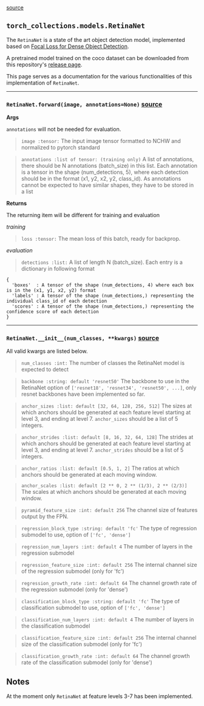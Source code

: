 
[source](https://github.com/mingruimingrui/torch-collections/blob/master/torch_collections/models/retinanet.py)

## `torch_collections.models.RetinaNet`

The `RetinaNet` is a state of the art object detection model, implemented based on [Focal Loss for Dense Object Detection](https://arxiv.org/abs/1708.02002).

A pretrained model trained on the coco dataset can be downloaded from this repository's [release page](https://github.com/mingruimingrui/torch-collections/releases).

This page serves as a documentation for the various functionalities of this implementation of `RetinaNet`.

---

### `RetinaNet.forward(image, annotations=None)` [source](https://github.com/mingruimingrui/torch-collections/blob/master/torch_collections/models/retinanet.py#L116)

**Args**

`annotations` will not be needed for evaluation.

> `image :tensor:`
The input image tensor formatted to NCHW and normalized to pytorch standard

> `annotations :list of tensor: (training only)`
A list of annotations, there should be N annotations (batch_size) in this list.
Each annotation is a tensor in the shape (num_detections, 5),
where each detection should be in the format (x1, y2, x2, y2, class_id).
As annotations cannot be expected to have similar shapes, they have to be stored in a list

**Returns**

The returning item will be different for training and evaluation

*training*
> `loss :tensor:`
The mean loss of this batch, ready for backprop.

*evaluation*
> `detections :list:`
A list of length N (batch_size).
Each entry is a dictionary in following format
```
{
  'boxes'  : A tensor of the shape (num_detections, 4) where each box is in the (x1, y1, x2, y2) format
  'labels' : A tensor of the shape (num_detections,) representing the individual class_id of each detection
  'scores' : A tensor of the shape (num_detections,) representing the confidence score of each detection
}
```

---

### `RetinaNet.__init__(num_classes, **kwargs)` [source](https://github.com/mingruimingrui/torch-collections/blob/master/torch_collections/models/retinanet.py#L29)

All valid kwargs are listed below.

> `num_classes :int:`
The number of classes the RetinaNet model is expected to detect

> `backbone :string: default 'resnet50'`
The backbone to use in the RetinaNet option of `['resnet18', 'resnet34', 'resnet50', ...]`,
only resnet backbones have been implemented so far.

> `anchor_sizes :list: default [32, 64, 128, 256, 512]`
The sizes at which anchors should be generated at each feature level starting at level 3, and ending at level 7.
`anchor_sizes` should be a list of 5 integers.

> `anchor_strides :list: default [8, 16, 32, 64, 128]`
The strides at which anchors should be generated at each feature level starting at level 3, and ending at level 7.
`anchor_strides` should be a list of 5 integers.

> `anchor_ratios :list: default [0.5, 1, 2]`
The ratios at which anchors should be generated at each moving window.

> `anchor_scales :list: default [2 ** 0, 2 ** (1/3), 2 ** (2/3)]`
The scales at which anchors should be generated at each moving window.

> `pyramid_feature_size :int: default 256`
The channel size of features output by the FPN.

> `regression_block_type :string: default 'fc'`
The type of regression submodel to use, option of `['fc', 'dense']`

> `regression_num_layers :int: default 4`
The number of layers in the regression submodel

> `regression_feature_size :int: default 256`
The internal channel size of the regression submodel (only for 'fc')

> `regression_growth_rate :int: default 64`
The channel growth rate of the regression submodel (only for 'dense')

> `classification_block_type :string: default 'fc'`
The type of classification submodel to use, option of `['fc', 'dense']`

> `classification_num_layers :int: default 4`
The number of layers in the classification submodel

> `classification_feature_size :int: default 256`
The internal channel size of the classification submodel (only for 'fc')

> `classification_growth_rate :int: default 64`
The channel growth rate of the classification submodel (only for 'dense')


## Notes
At the moment only `RetinaNet` at feature levels 3-7 has been implemented.
